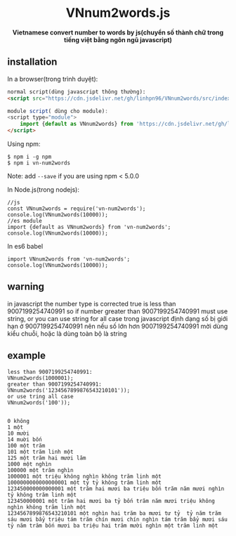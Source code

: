 <div align="center" markdown="1">

# VNnum2words.js
**Vietnamese convert number to words by js(chuyển số thành chữ trong tiếng việt bằng ngôn ngũ javascript)**

</div>


## installation

In a browser(trong trình duyệt):
```html
normal script(dùng javascript thông thường):
<script src="https://cdn.jsdelivr.net/gh/linhpn96/VNnum2words/src/index.js">

module script( dùng cho module):
<script type="module">
    import {default as VNnum2words} from 'https://cdn.jsdelivr.net/gh/linhpn96/VNnum2words/src/index.mjs';
</script>

```

Using npm:
```shell
$ npm i -g npm
$ npm i vn-num2words
```
Note: add `--save` if you are using npm < 5.0.0

In Node.js(trong nodejs):
```
//js
const VNnum2words = require('vn-num2words');
console.log(VNnum2words(10000));
//es module
import {default as VNnum2words} from 'vn-num2words';
console.log(VNnum2words(10000));
```

In es6 babel
```
import VNnum2words from 'vn-num2words';
console.log(VNnum2words(10000));

```
## warning
in javascript the number type is corrected true is less than 9007199254740991 so if number greater than 9007199254740991 must use string, or you can use string for all case
trong javascript định dạng số bị giới hạn ở 9007199254740991 nên nếu số lớn hơn 9007199254740991 mời dùng kiểu chuỗi, hoặc là dùng toàn bộ là string
## example

```
less than 9007199254740991:
VNnum2words(1000001);
greater than 9007199254740991:
VNnum2words('1234567899876543210101'));
or use tring all case
VNnum2words('100'));


0 không
1 một
10 mười
14 muời bốn
100 một trăm
101 một trăm linh một
125 một trăm hai mươi lăm
1000 một nghìn
100000 một trăm nghìn
1000001 một triệu không nghìn không trăm linh một
1000000000000000001 một tỷ tỷ không trăm linh một
123450000000000001 một trăm hai mươi ba triệu bốn trăm năm mươi nghìn tỷ không trăm linh một
123450000001 một trăm hai mươi ba tỷ bốn trăm năm mươi triệu không nghìn không trăm linh một
1234567899876543210101 một nghìn hai trăm ba mươi tư tỷ  tỷ năm trăm sáu mươi bẩy triệu tám trăm chín mươi chín nghìn tám trăm bẩy mươi sáu tỷ năm trăm bốn mươi ba triệu hai trăm mười nghìn một trăm linh một


```